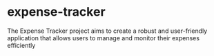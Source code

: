 # expense-tracker
The Expense Tracker project aims to create a robust and user-friendly application that allows users
to manage and monitor their expenses efficiently
